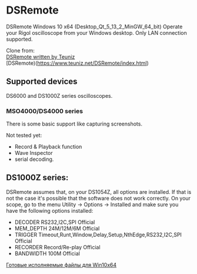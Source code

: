 # DSRemote
DSRemote Windows 10 x64 (Desktop_Qt_5_13_2_MinGW_64_bit)
Operate your Rigol oscilloscope from your Windows desktop.
Only LAN connection supported.

Clone from:<br>
[DSRemote written by Teuniz](https://gitlab.com/Teuniz/DSRemote)<br>
[DSRemote)(https://www.teuniz.net/DSRemote/index.html)<br>

Supported devices
---------------

DS6000 and DS1000Z series oscilloscopes.

### MSO4000/DS4000 series

There is some basic support like capturing screenshots.

Not tested yet:

* Record & Playback function
* Wave Inspector
* serial decoding.


DS1000Z series:
---------------
DSRemote assumes that, on your DS1054Z, all options are installed.
If that is not the case it's possible that the software does not work correctly.
On your scope, go to the menu Utility -> Options -> Installed and make sure you have the following options installed:

* DECODER RS232,I2C,SPI Official
* MEM_DEPTH 24M/12M/6M Official
* TRIGGER Timeout,Runt,Window,Delay,Setup,NthEdge,RS232,I2C,SPI Official
* RECORDER Record/Re-play Official
* BANDWIDTH 100M Official

[Готовые исполняемые файлы для Win10x64](https://github.com/pvvx/DSRemote/blob/master/bin/DsRemote.zip)